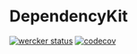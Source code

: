 # DependencyKit

[![wercker status](https://app.wercker.com/status/34a31e6452b653d87546b8bfde01ffd8/s/master "wercker status")](https://app.wercker.com/project/byKey/34a31e6452b653d87546b8bfde01ffd8)
[![codecov](https://codecov.io/gh/kazy1991/DependencyKit/branch/master/graph/badge.svg)](https://codecov.io/gh/kazy1991/DependencyKit)

